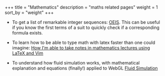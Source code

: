 +++
title = "Mathematics"
description = "maths related pages"
weight = 1
sort_by = "weight"
+++

- To get a list of remarkable integer sequences: [OEIS](https://oeis.org/). This can be useful if you know the first terms of a suit to quickly check if a corresponding formula exists.

- To learn how to be able to type math with latex faster than one could imagine: [How I'm able to take notes in mathematics lectures using LaTeX and Vim](https://castel.dev/post/lecture-notes-1/)

- To understand how fluid simulation works, with mathematical explanation and equations (finally!) applied to WebGL [Fluid Simulation](https://jamie-wong.com/2016/08/05/webgl-fluid-simulation/)
